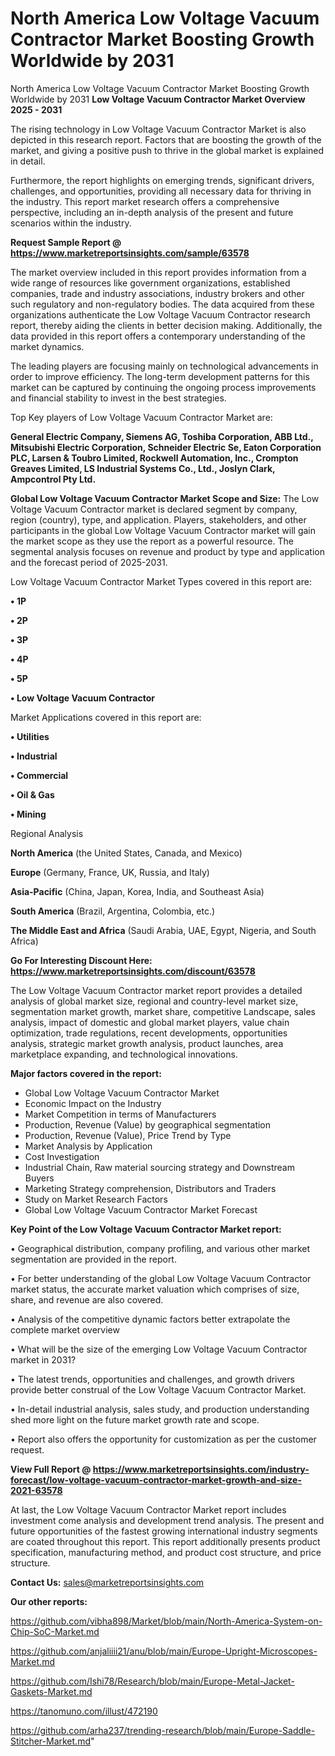 # North America Low Voltage Vacuum Contractor Market Boosting Growth Worldwide by 2031
North America Low Voltage Vacuum Contractor Market Boosting Growth Worldwide by 2031
<Strong> Low Voltage Vacuum Contractor Market Overview 2025 - 2031</strong>

The rising technology in Low Voltage Vacuum Contractor Market is also depicted in this research report. Factors that are boosting the growth of the market, and giving a positive push to thrive in the global market is explained in detail.

Furthermore, the report highlights on emerging trends, significant drivers, challenges, and opportunities, providing all necessary data for thriving in the industry. This report market research offers a comprehensive perspective, including an in-depth analysis of the present and future scenarios within the industry.

<strong>Request Sample Report @ <a href=https://www.marketreportsinsights.com/sample/63578>https://www.marketreportsinsights.com/sample/63578</a></strong>

The market overview included in this report provides information from a wide range of resources like government organizations, established companies, trade and industry associations, industry brokers and other such regulatory and non-regulatory bodies. The data acquired from these organizations authenticate the Low Voltage Vacuum Contractor research report, thereby aiding the clients in better decision making. Additionally, the data provided in this report offers a contemporary understanding of the market dynamics.

The leading players are focusing mainly on technological advancements in order to improve efficiency. The long-term development patterns for this market can be captured by continuing the ongoing process improvements and financial stability to invest in the best strategies.

Top Key players of Low Voltage Vacuum Contractor Market are:

<strong>General Electric Company, Siemens AG, Toshiba Corporation, ABB Ltd., Mitsubishi Electric Corporation, Schneider Electric Se, Eaton Corporation PLC, Larsen & Toubro Limited, Rockwell Automation, Inc., Crompton Greaves Limited, LS Industrial Systems Co., Ltd., Joslyn Clark, Ampcontrol Pty Ltd.</strong>

<strong><b>Global Low Voltage Vacuum Contractor Market Scope and Size:</b></strong>
The Low Voltage Vacuum Contractor market is declared segment by company, region (country), type, and application. Players, stakeholders, and other participants in the global Low Voltage Vacuum Contractor market will gain the market scope as they use the report as a powerful resource. The segmental analysis focuses on revenue and product by type and application and the forecast period of 2025-2031.

Low Voltage Vacuum Contractor Market Types covered in this report are:

<strong>• 1P

• 2P

• 3P

• 4P

• 5P

• Low Voltage Vacuum Contractor</strong>

Market Applications covered in this report are:

<strong>• Utilities

• Industrial

• Commercial

• Oil & Gas

• Mining</strong> 

Regional Analysis

<strong>North America</strong> (the United States, Canada, and Mexico)

<strong>Europe</strong> (Germany, France, UK, Russia, and Italy)

<strong>Asia-Pacific</strong> (China, Japan, Korea, India, and Southeast Asia)

<strong>South America</strong> (Brazil, Argentina, Colombia, etc.)

<strong>The Middle East and Africa</strong> (Saudi Arabia, UAE, Egypt, Nigeria, and South Africa)

<strong>Go For Interesting Discount Here: <a href=https://www.marketreportsinsights.com/discount/63578>https://www.marketreportsinsights.com/discount/63578</a></strong>

The Low Voltage Vacuum Contractor market report provides a detailed analysis of global market size, regional and country-level market size, segmentation market growth, market share, competitive Landscape, sales analysis, impact of domestic and global market players, value chain optimization, trade regulations, recent developments, opportunities analysis, strategic market growth analysis, product launches, area marketplace expanding, and technological innovations.

<strong><b>Major factors covered in the report:</b></strong>
<ul>
  <li>Global Low Voltage Vacuum Contractor Market </li>
  <li>Economic Impact on the Industry</li>
  <li>Market Competition in terms of Manufacturers</li>
  <li>Production, Revenue (Value) by geographical segmentation</li>
  <li>Production, Revenue (Value), Price Trend by Type</li>
  <li>Market Analysis by Application</li>
  <li>Cost Investigation</li>
  <li>Industrial Chain, Raw material sourcing strategy and Downstream Buyers</li>
  <li>Marketing Strategy comprehension, Distributors and Traders</li>
  <li>Study on Market Research Factors</li>
  <li>Global Low Voltage Vacuum Contractor Market Forecast</li>
</ul>

<strong><b>Key Point of the Low Voltage Vacuum Contractor Market report:</b></strong>

• Geographical distribution, company profiling, and various other market segmentation are provided in the report.

• For better understanding of the global Low Voltage Vacuum Contractor market status, the accurate market valuation which comprises of size, share, and revenue are also covered.

• Analysis of the competitive dynamic factors better extrapolate the complete market overview

• What will be the size of the emerging Low Voltage Vacuum Contractor market in 2031?

• The latest trends, opportunities and challenges, and growth drivers provide better construal of the Low Voltage Vacuum Contractor Market.

• In-detail industrial analysis, sales study, and production understanding shed more light on the future market growth rate and scope.

• Report also offers the opportunity for customization as per the customer request.

<strong><b>View Full Report @ <a href=https://www.marketreportsinsights.com/industry-forecast/low-voltage-vacuum-contractor-market-growth-and-size-2021-63578>https://www.marketreportsinsights.com/industry-forecast/low-voltage-vacuum-contractor-market-growth-and-size-2021-63578</a></b></strong>


At last, the Low Voltage Vacuum Contractor Market report includes investment come analysis and development trend analysis. The present and future opportunities of the fastest growing international industry segments are coated throughout this report. This report additionally presents product specification, manufacturing method, and product cost structure, and price structure.

<strong>Contact Us:</strong>
sales@marketreportsinsights.com

<strong>Our other reports:</strong>

<a href=https://github.com/vibha898/Market/blob/main/North-America-System-on-Chip-SoC-Market.md>https://github.com/vibha898/Market/blob/main/North-America-System-on-Chip-SoC-Market.md</a>

<a href=https://github.com/anjaliiii21/anu/blob/main/Europe-Upright-Microscopes-Market.md>https://github.com/anjaliiii21/anu/blob/main/Europe-Upright-Microscopes-Market.md</a>

<a href=https://github.com/Ishi78/Research/blob/main/Europe-Metal-Jacket-Gaskets-Market.md>https://github.com/Ishi78/Research/blob/main/Europe-Metal-Jacket-Gaskets-Market.md</a>

<a href=https://tanomuno.com/illust/472190>https://tanomuno.com/illust/472190</a>

<a href=https://github.com/arha237/trending-research/blob/main/Europe-Saddle-Stitcher-Market.md>https://github.com/arha237/trending-research/blob/main/Europe-Saddle-Stitcher-Market.md</a>"
